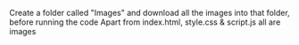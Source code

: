 Create a folder called "Images" and download all the images into that folder, before running the code
Apart from index.html, style.css & script.js all are images
